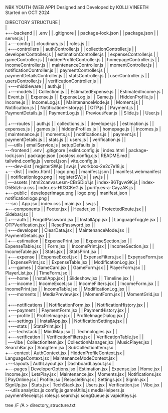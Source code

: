 NBK YOUTH (WEB APP)
Designed and Developed by KOLLI VINEETH
Started on OCT 2024

DIRECTORY STRUCTURE
|   
|   
+---backend
|   |   .env
|   |   .gitignore
|   |   package-lock.json
|   |   package.json
|   |   server.js
|   |   
|   +---config
|   |       cloudinary.js
|   |       roles.js
|   |       
|   +---controllers
|   |       authController.js
|   |       collectionController.js
|   |       developerController.js
|   |       estimationController.js
|   |       expenseController.js
|   |       gameController.js
|   |       hiddenProfileController.js
|   |       homepageController.js
|   |       incomeController.js
|   |       maintenanceController.js
|   |       momentController.js
|   |       notificationController.js
|   |       paymentController.js
|   |       paymentDetailsController.js
|   |       statsController.js
|   |       userController.js
|   |       usersController.js
|   |       verificationController.js
|   |       
|   +---middleware
|   |       auth.js
|   |       
|   +---models
|   |       Collection.js
|   |       EstimatedExpense.js
|   |       EstimatedIncome.js
|   |       Event.js
|   |       Expense.js
|   |       ExpenseLog.js
|   |       Game.js
|   |       HiddenProfile.js
|   |       Income.js
|   |       IncomeLog.js
|   |       MaintenanceMode.js
|   |       Moment.js
|   |       Notification.js
|   |       NotificationHistory.js
|   |       OTP.js
|   |       Payment.js
|   |       PaymentDetails.js
|   |       PaymentLog.js
|   |       PreviousYear.js
|   |       Slide.js
|   |       User.js
|   |       
|   +---routes
|   |       auth.js
|   |       collections.js
|   |       developer.js
|   |       estimation.js
|   |       expenses.js
|   |       games.js
|   |       hiddenProfiles.js
|   |       homepage.js
|   |       incomes.js
|   |       maintenance.js
|   |       moments.js
|   |       notifications.js
|   |       payment.js
|   |       paymentDetails.js
|   |       stats.js
|   |       users.js
|   |       verification.js
|   |       
|   \---utils
|           emailService.js
|           setupDefaults.js
|           
\---frontend
    |   .env
    |   .gitignore
    |   eslint.config.js
    |   index.html
    |   package-lock.json
    |   package.json
    |   postcss.config.cjs
    |   README.md
    |   tailwind.config.js
    |   vercel.json
    |   vite.config.js
    |   
    +---dev-dist
    |       registerSW.js
    |       sw.js
    |       workbox-2e2c7e18.js
    |       
    +---dist
    |   |   index.html
    |   |   logo.png
    |   |   manifest.json
    |   |   manifest.webmanifest
    |   |   notificationlogo.png
    |   |   registerSW.js
    |   |   sw.js
    |   |   
    |   \---assets
    |           html2canvas.esm-CBrSDip1.js
    |           index-B6Tgvw9K.js
    |           index-D5Bdzh-a.css
    |           index.es-Htf3CKeG.js
    |           purify.es-a-CayzAK.js
    |           
    +---public
    |       developerImage.png
    |       logo.png
    |       manifest.json
    |       notificationlogo.png
    |       
    \---src
        |   App.jsx
        |   index.css
        |   main.jsx
        |   sw.js
        |   
        +---components
        |   |   Footer.jsx
        |   |   Header.jsx
        |   |   ProtectedRoute.jsx
        |   |   Sidebar.jsx
        |   |   
        |   +---auth
        |   |       ForgotPassword.jsx
        |   |       InstallApp.jsx
        |   |       LanguageToggle.jsx
        |   |       OTPVerification.jsx
        |   |       ResetPassword.jsx
        |   |       
        |   +---developer
        |   |       ClearData.jsx
        |   |       MaintenanceMode.jsx
        |   |       PaymentDetails.jsx
        |   |       
        |   +---estimation
        |   |       ExpensePrint.jsx
        |   |       ExpenseSection.jsx
        |   |       ExpenseTable.jsx
        |   |       Form.jsx
        |   |       IncomePrint.jsx
        |   |       IncomeSection.jsx
        |   |       IncomeTable.jsx
        |   |       Stats.jsx
        |   |       StatsPrint.jsx
        |   |       
        |   +---expense
        |   |       ExpenseExcel.jsx
        |   |       ExpenseFilters.jsx
        |   |       ExpenseForm.jsx
        |   |       ExpensePrint.jsx
        |   |       ExpenseTable.jsx
        |   |       ModificationLog.jsx
        |   |       
        |   +---games
        |   |       GameCard.jsx
        |   |       GameForm.jsx
        |   |       PlayerForm.jsx
        |   |       PlayerList.jsx
        |   |       TimeForm.jsx
        |   |       
        |   +---home
        |   |       InstallApp.jsx
        |   |       Slideshow.jsx
        |   |       Timeline.jsx
        |   |       
        |   +---income
        |   |       IncomeExcel.jsx
        |   |       IncomeFilters.jsx
        |   |       IncomeForm.jsx
        |   |       IncomePrint.jsx
        |   |       IncomeTable.jsx
        |   |       ModificationLog.jsx
        |   |       
        |   +---moments
        |   |       MediaPreview.jsx
        |   |       MomentForm.jsx
        |   |       MomentGrid.jsx
        |   |       
        |   +---notifications
        |   |       NotificationForm.jsx
        |   |       NotificationHistory.jsx
        |   |       
        |   +---payment
        |   |       PaymentForm.jsx
        |   |       PaymentHistory.jsx
        |   |       
        |   +---profile
        |   |       ProfileImage.jsx
        |   |       ProfileImageDialog.jsx
        |   |       
        |   +---settings
        |   |       InstallApp.jsx
        |   |       NotificationSettings.jsx
        |   |       
        |   +---stats
        |   |       StatsPrint.jsx
        |   |       
        |   +---techstack
        |   |       MindMap.jsx
        |   |       Technologies.jsx
        |   |       
        |   +---verification
        |   |       VerificationFilters.jsx
        |   |       VerificationTable.jsx
        |   |       
        |   \---vibe
        |           CollectionItem.jsx
        |           CollectionManager.jsx
        |           MusicPlayer.jsx
        |           SearchBar.jsx
        |           SongItem.jsx
        |           SubCollectionItem.jsx
        |           
        +---context
        |       AuthContext.jsx
        |       HiddenProfileContext.jsx
        |       LanguageContext.jsx
        |       MaintenanceModeContext.jsx
        |       
        +---layouts
        |       AuthLayout.jsx
        |       DashboardLayout.jsx
        |       
        +---pages
        |       DeveloperOptions.jsx
        |       Estimation.jsx
        |       Expense.jsx
        |       Home.jsx
        |       Income.jsx
        |       LetsPlay.jsx
        |       Maintenance.jsx
        |       Moments.jsx
        |       Notifications.jsx
        |       PayOnline.jsx
        |       Profile.jsx
        |       RecycleBin.jsx
        |       Settings.jsx
        |       SignIn.jsx
        |       SignUp.jsx
        |       Stats.jsx
        |       TechStack.jsx
        |       Users.jsx
        |       Verification.jsx
        |       Vibe.jsx
        |       
        \---utils
                analytics.js
                config.js
                gameUtils.js
                mediaHelpers.js
                paymentReceipt.js
                roles.js
                search.js
                songQueue.js
                vapidKeys.js
                

tree /F /A  > directory_structure.txt